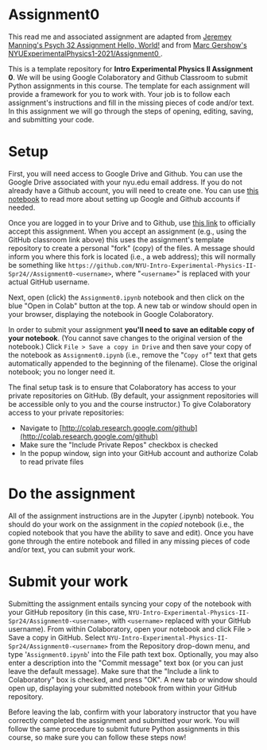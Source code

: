 # Assignment0

This read me and associated assignment are adapted from [Jeremey Manning's Psych 32 Assignment Hello, World!](github.com/ContextLab/psyc32-hello-world/) and from [Marc Gershow's NYUExperimentalPhysics1-2021/Assignment0
](github.com/NYU-IEP-2022-2023-Assignments/Assignment0).

This is a template repository for **Intro Experimental Physics II Assignment 0**. We will be using Google Colaboratory and Github Classroom to submit Python assignments in this course. The template for each assignment will provide a framework for you to work with.  Your job is to follow each assignment's instructions and fill in the missing pieces of code and/or text. In this assignment we will go through the steps of opening, editing, saving, and submitting your code.  

# Setup
First, you will need access to Google Drive and Github. You can use the Google Drive associated with your nyu.edu email address. If you do not already have a Github account, you will need to create one. You can use [this notebook](https://colab.research.google.com/github/ContextLab/cs-for-psych/blob/master/slides/module_1/introduction_and_overview.ipynb) to read more about setting up Google and Github accounts if needed. 

Once you are logged in to your Drive and to Github, use [this link](https://classroom.github.com/a/SAgUWm8k) to officially accept this assignment. When you accept an assignment (e.g., using the GitHub classroom link above) this uses the assignment's template repository to create a personal "fork" (copy) of the files.  A message should inform you where this fork is located (i.e., a web address); this will normally be something like `https://github.com/NYU-Intro-Experimental-Physics-II-Spr24//Assignment0-<username>`, where "`<username>`" is replaced with your actual GitHub username.

Next, open (click) the `Assignment0.ipynb` notebook and then click on the blue "Open in Colab" button at the top. A new tab or window should open in your browser, displaying the notebook in Google Colaboratory.

In order to submit your assignment **you'll need to save an editable copy of your notebook**. (You cannot save changes to the original version of the notebook.) Click `File > Save a copy in Drive` and then save your copy of the notebook as `Assignment0.ipynb` (i.e., remove the "`Copy of`" text that gets automatically appended to the beginning of the filename).
Close the original notebook; you no longer need it. 

The final setup task is to ensure that Colaboratory has access to your private repositories on GitHub.  (By default, your assignment repositories will be accessible only to you and the course instructor.) To give Colaboratory access to your private repositories:
- Navigate to [http://colab.research.google.com/github](http://colab.research.google.com/github)
- Make sure the "Include Private Repos" checkbox is checked
- In the popup window, sign into your GitHub account and authorize Colab to read private files

# Do the assignment
All of the assignment instructions are in the Jupyter (.ipynb) notebook. You should do your work on the assignment in the *copied* notebook (i.e., the copied notebook that you have the ability to save and edit). Once you have gone through the entire notebook and filled in any missing pieces of code and/or text, you can submit your work. 

# Submit your work
Submitting the assignment entails syncing your copy of the notebook with your GitHub repository (in this case, `NYU-Intro-Experimental-Physics-II-Spr24/Assignment0-<username>`, with `<username>` replaced with your GitHub username).  From within Colaboratory, open your notebook and click File > Save a copy in GitHub.  Select `NYU-Intro-Experimental-Physics-II-Spr24/Assignment0-<username>` from the Repository drop-down menu, and type '`Assignment0.ipynb`' into the File path text box.  Optionally, you may also enter a description into the "Commit message" text box (or you can just leave the default message).  Make sure that the "Include a link to Colaboratory" box is checked, and press "OK".  A new tab or window should open up, displaying your submitted notebook from within your GitHub repository.

Before leaving the lab, confirm with your laboratory instructor that you have correctly completed the assignment and submitted your work. You will follow the same procedure to submit future Python assignments in this course, so make sure you can follow these steps now!
